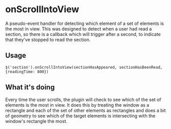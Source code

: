 # onScrollIntoView

A pseudo-event handler for detecting which element of a set of elements is the most in view. This was designed to detect when a user had read a section, so there is a callback which will trigger after a second, to indicate that they've stopped to read the section.

## Usage

	$('section').onScrollIntoView(sectionHasAppeared, sectionHasBeenRead, {readingTime: 800})


## What it's doing

Every time the user scrolls, the plugin will check to see which of the set of elements is the most in view. It does this by treating the window as a rectangle and each of the set of other elements as rectangles and does a bit of geometry to see which of the target elements is intersecting with the window's rectangle the most.
